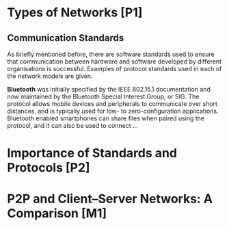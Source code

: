 # Types of Networks [P1]

<!--[INCLUDE] markdown/ext/09.1-network-types.md -->

## Communication Standards

As briefly mentioned before, there are software standards used to ensure that communication between hardware and software developed by different organisations is successful. Examples of protocol standards used in each of the network models are given.

**Bluetooth** was initially specified by the IEEE 802.15.1 documentation and now maintained by the Bluetooth Special Interest Group, or SIG. The protocol allows mobile devices and peripherals to communicate over short distances, and is typically used for low- to zero-configuration applications. Bluetooth enabled smartphones can share files when paired using the protocol, and it can also be used to connect ...

# Importance of Standards and Protocols [P2]

# P2P and Client&ndash;Server Networks: A Comparison [M1]
